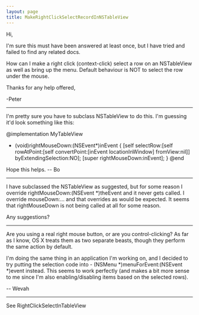 ```yaml
---
layout: page
title: MakeRightClickSelectRecordInNSTableView
---
```


Hi,

I'm sure this must have been answered at least once, but I have tried and failed to find any related docs.

How can I make a right click (context-click) select a row on an NSTableView as well as bring up the menu. Default behaviour is NOT to select the row under the mouse.

Thanks for any help offered,

-Peter

----

I'm pretty sure you have to subclass NSTableView to do this.  I'm guessing it'd look something like this:
    
@implementation MyTableView
- (void)rightMouseDown:(NSEvent*)inEvent
{
	[self selectRow:[self rowAtPoint:[self convertPoint:[inEvent locationInWindow] fromView:nil]] byExtendingSelection:NO];
	[super rightMouseDown:inEvent];
}
@end

Hope this helps.  -- Bo

----

I have subclassed the NSTableView as suggested, but for some reason I override      rightMouseDown:(NSEvent *)theEvent  and it never gets called. I override mouseDown:... and that overrides as would be expected. It seems that rightMouseDown is not being called at all for some reason.

Any suggestions?

----

Are you using a real right mouse button, or are you control-clicking? As far as I know, OS X treats them as two separate beasts, though they perform the same action by default.

I'm doing the same thing in an application I'm working on, and I decided to try putting the selection code into - (NSMenu *)menuForEvent:(NSEvent *)event instead. This seems to work perfectly (and makes a bit more sense to me since I'm also enabling/disabling items based on the selected rows).

-- Wevah

----

See RightClickSelectInTableView

